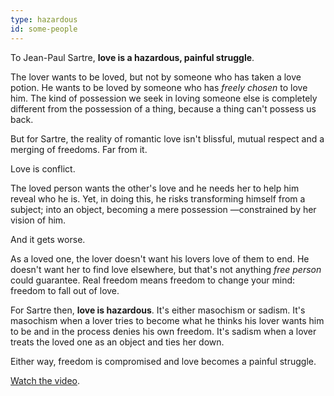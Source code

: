 ```yaml
---
type: hazardous
id: some-people
---
```


To Jean-Paul Sartre, **love is a hazardous, painful struggle**.

The lover wants to be loved, but not by someone who has taken a love potion. He wants to be loved by someone who has *freely chosen* to love him. The kind of possession we seek in loving someone else is completely different from the possession of a thing, because a thing can't possess us back. 

But for Sartre, the reality of romantic love isn't blissful, mutual respect and a merging of freedoms. Far from it. 

Love is conflict. 

The loved person wants the other's love and he needs her to help him reveal who he is. Yet, in doing this, he risks transforming himself from a subject; into an object, becoming a mere possession —constrained by her vision of him. 

And it gets worse. 

As a loved one, the lover doesn't want his lovers love of them to end. He doesn't want her to find love elsewhere, but that's not anything *free person* could guarantee. Real freedom means freedom to change your mind: freedom to fall out of love. 

For Sartre then, **love is hazardous**. It's either masochism or sadism. It's masochism when a lover tries to become what he thinks his lover wants him to be and in the process denies his own freedom. It's sadism when a lover treats the loved one as an object and ties her down. 

Either way, freedom is compromised and love becomes a painful struggle.

<a target="_blank" href="https://www.youtube.com/watch?v=ohOcptVc8uo&ab_channel=BBCRadio4">Watch the video</a>.